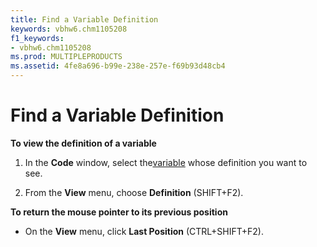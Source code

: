```yaml
---
title: Find a Variable Definition
keywords: vbhw6.chm1105208
f1_keywords:
- vbhw6.chm1105208
ms.prod: MULTIPLEPRODUCTS
ms.assetid: 4fe8a696-b99e-238e-257e-f69b93d48cb4
---
```



# Find a Variable Definition

 **To view the definition of a variable**



1. In the  **Code** window, select the[variable](vbe-glossary.md) whose definition you want to see.
    
2. From the  **View** menu, choose **Definition** (SHIFT+F2).
    

 **To return the mouse pointer to its previous position**


- On the  **View** menu, click **Last Position** (CTRL+SHIFT+F2).
    


